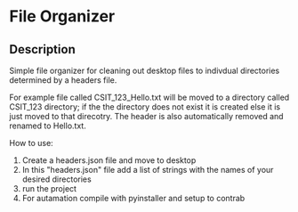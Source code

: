 # File Organizer

## Description

Simple file organizer for cleaning out desktop files to indivdual directories determined by a headers file.

For example file called CSIT_123_Hello.txt will be moved to a
directory called CSIT_123 directory; if the the directory does not exist it is created 
else it is just moved to that direcotry. The header is also automatically removed and renamed to Hello.txt.


How to use:
1. Create a headers.json file and move to desktop 
2. In this "headers.json" file add a list of strings with the 
names of your desired directories 
3. run the project
4. For autamation compile with pyinstaller and setup to contrab 

